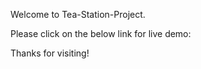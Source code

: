 Welcome to Tea-Station-Project.

Please click on the below link for live demo: 

Thanks for visiting!
